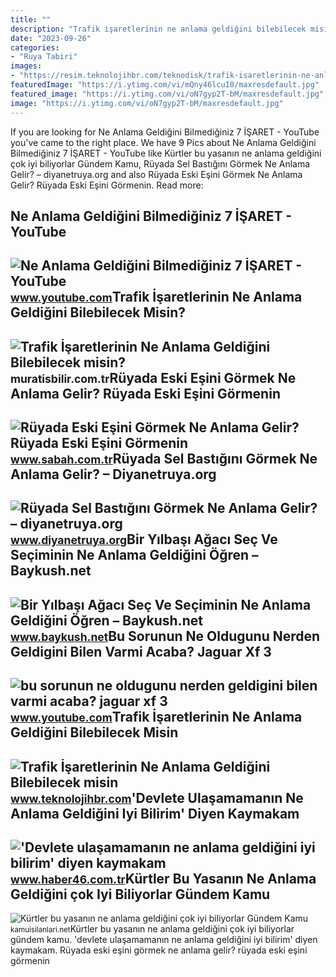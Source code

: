 ```yaml
---
title: ""
description: "Trafik i̇şaretlerinin ne anlama geldiğini bilebilecek misin?"
date: "2023-09-26"
categories:
- "Ruya Tabiri"
images:
- "https://resim.teknolojihbr.com/teknodisk/trafik-isaretlerinin-ne-anlama-geldigini-bilebilecek-misin-KXMwswLs.jpg"
featuredImage: "https://i.ytimg.com/vi/mQny46lcuI0/maxresdefault.jpg"
featured_image: "https://i.ytimg.com/vi/oN7gyp2T-bM/maxresdefault.jpg"
image: "https://i.ytimg.com/vi/oN7gyp2T-bM/maxresdefault.jpg"
---
```


If you are looking for Ne Anlama Geldiğini Bilmediğiniz 7 İŞARET - YouTube you've came to the right place. We have 9 Pics about Ne Anlama Geldiğini Bilmediğiniz 7 İŞARET - YouTube like Kürtler bu yasanın ne anlama geldiğini çok iyi biliyorlar Gündem Kamu, Rüyada Sel Bastığını Görmek Ne Anlama Gelir? – diyanetruya.org and also Rüyada Eski Eşini Görmek Ne Anlama Gelir? Rüyada Eski Eşini Görmenin. Read more:

Ne Anlama Geldiğini Bilmediğiniz 7 İŞARET - YouTube
---------------------------------------------------

 ![Ne Anlama Geldiğini Bilmediğiniz 7 İŞARET - YouTube](https://i.ytimg.com/vi/mQny46lcuI0/maxresdefault.jpg) <small>www.youtube.com</small>Trafik İşaretlerinin Ne Anlama Geldiğini Bilebilecek Misin?
-----------------------------------------------------------

 ![Trafik İşaretlerinin Ne Anlama Geldiğini Bilebilecek misin?](https://muratisbilir.com.tr/wp-content/uploads/2022/01/trafik-isaretlerinin-ne-anlama-geldigini-bilebilecek-misin-leduAidR.jpg) <small>muratisbilir.com.tr</small>Rüyada Eski Eşini Görmek Ne Anlama Gelir? Rüyada Eski Eşini Görmenin
--------------------------------------------------------------------

 ![Rüyada Eski Eşini Görmek Ne Anlama Gelir? Rüyada Eski Eşini Görmenin](https://iasbh.tmgrup.com.tr/3742a8/650/344/0/0/512/268?u=https://isbh.tmgrup.com.tr/sbh/2021/08/20/ruyada-eski-esini-gormek-ne-anlama-gelir-ruyada-eski-esinin-eve-geldigini-gormek-anlami-nedir-1629460059438.jpg) <small>www.sabah.com.tr</small>Rüyada Sel Bastığını Görmek Ne Anlama Gelir? – Diyanetruya.org
--------------------------------------------------------------

 ![Rüyada Sel Bastığını Görmek Ne Anlama Gelir? – diyanetruya.org](https://www.diyanetruya.org/wp-content/uploads/2021/04/ruyada-dagdan-sel-geldigini-gormek.jpg) <small>www.diyanetruya.org</small>Bir Yılbaşı Ağacı Seç Ve Seçiminin Ne Anlama Geldiğini Öğren – Baykush.net
--------------------------------------------------------------------------

 ![Bir Yılbaşı Ağacı Seç Ve Seçiminin Ne Anlama Geldiğini Öğren – Baykush.net](https://www.baykush.net/wp-content/uploads/2021/11/Bir-Yilbasi-Agaci-Sec-Ve-Seciminin-Ne-Anlama-Geldigini-Ogren-1.png) <small>www.baykush.net</small>Bu Sorunun Ne Oldugunu Nerden Geldigini Bilen Varmi Acaba? Jaguar Xf 3
----------------------------------------------------------------------

 ![bu sorunun ne oldugunu nerden geldigini bilen varmi acaba? jaguar xf 3](https://i.ytimg.com/vi/oN7gyp2T-bM/maxresdefault.jpg) <small>www.youtube.com</small>Trafik İşaretlerinin Ne Anlama Geldiğini Bilebilecek Misin
----------------------------------------------------------

 ![Trafik İşaretlerinin Ne Anlama Geldiğini Bilebilecek misin](https://resim.teknolojihbr.com/teknodisk/trafik-isaretlerinin-ne-anlama-geldigini-bilebilecek-misin-KXMwswLs.jpg) <small>www.teknolojihbr.com</small>'Devlete Ulaşamamanın Ne Anlama Geldiğini Iyi Bilirim' Diyen Kaymakam
---------------------------------------------------------------------

 !['Devlete ulaşamamanın ne anlama geldiğini iyi bilirim' diyen kaymakam](https://haber46comtr.teimg.com/haber46-com-tr/images/haberler/devlete_ulasamamanin_ne_anlama_geldigini_iyi_bilirim_diyen_kaymakam_numarasini_paylasti.jpg) <small>www.haber46.com.tr</small>Kürtler Bu Yasanın Ne Anlama Geldiğini çok Iyi Biliyorlar Gündem Kamu
---------------------------------------------------------------------

 ![Kürtler bu yasanın ne anlama geldiğini çok iyi biliyorlar Gündem Kamu](https://kamuisilanlari.net/wp-content/uploads/2022/10/Kurtler-bu-yasanin-ne-anlama-geldigini-cok-iyi-biliyorlar-780x470.jpg) <small>kamuisilanlari.net</small>Kürtler bu yasanın ne anlama geldiğini çok iyi biliyorlar gündem kamu. 'devlete ulaşamamanın ne anlama geldiğini iyi bilirim' diyen kaymakam. Rüyada eski eşini görmek ne anlama gelir? rüyada eski eşini görmenin
